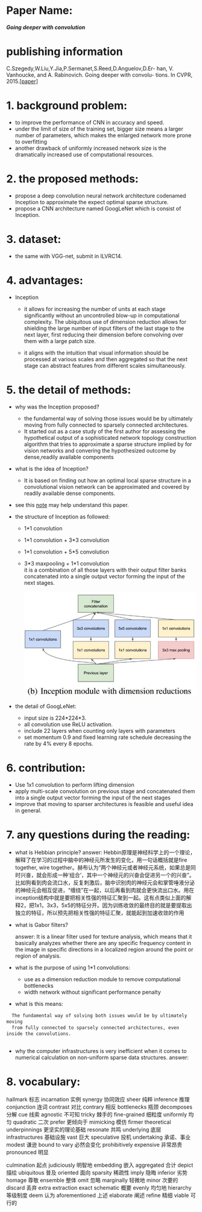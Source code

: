 
# Paper Name:
**_Going deeper with convolution_**
# publishing information
C.Szegedy,W.Liu,Y.Jia,P.Sermanet,S.Reed,D.Anguelov,D.Er- han, V. Vanhoucke, and A. Rabinovich. Going deeper with convolu- tions. In CVPR, 2015.[[paper]](https://www.cv-foundation.org/openaccess/content_cvpr_2015/html/Szegedy_Going_Deeper_With_2015_CVPR_paper.html)
# 1. background problem:
  * to improve the performance of CNN in accuracy and speed.
  * under the limit of size of the training set, bigger size means a larger number of parameters, which makes the enlarged network more prone to overfitting
  * another drawback of uniformly increased network size is the dramatically increased use of computational resources.

# 2. the proposed methods:
  * propose a deep convolution neural network architecture codenamed Inception to approximate the expect optimal sparse structure.
  * propose a CNN architecture named GoogLeNet which is consist of Inception.

# 3. dataset:
  * the same with VGG-net, submit in ILVRC14.

# 4. advantages:
  * Inception
    * it allows for increasing the number of units at each stage significantly without an uncontrolled blow-up in computational complexity. The ubiquitous use of dimension reduction allows for shielding the large number of input filters of the last stage to the next layer, first reducing their dimension before convolving over them with a large patch size.

    *  it aligns with the intuition that visual information should be processed at various scales and then aggregated so that the next stage can abstract features from different scales simultaneously.

  
# 5. the detail of methods:
  * why was the Inception proposed?
    * the fundamental way of solving those issues would be by ultimately moving from fully connected to sparsely connected architectures.
    * It started out as a case study of the first author for assessing the hypothetical output of a sophisticated network topology construction algorithm that tries to approximate a sparse structure implied by for vision networks and convering the hypothesized outcome by dense,readily available components 

  * what is the idea of Inception?
    * It is based on finding out how an optimal local sparse structure in a convolutional vision network can be approximated and covered by readily available dense components.

  * see this [note](https://zhuanlan.zhihu.com/p/32702031) may help understand this paper.

  * the structure of Inception as followed:
    * 1\*1 convolution  
    * 1\*1 convolution + 3\*3 convolution
    * 1\*1 convolution + 5\*5 convolution
    * 3\*3 maxpooling + 1\*1 convolution  
    it is a combination of all those layers with their output filter banks concatenated into a single output vector forming the input of the next stages.

      ![Inception structure](./images/Inception.jpg)<br/>

  * the detail of GoogLeNet:
    * input size is 224\*224\*3.
    * all convolution use ReLU activation.
    * include 22 layers when counting only layers with parameters 
    * set momentum 0.9 and fixed learning rate schedule decreasing the rate by 4% every 8 epochs.

# 6. contribution:
  * Use 1x1 convolution to perform lifting dimension
  * apply multi-scale convolution on previous stage and concatenated them into a single output vector forming the input of the next stages
  * improve that moving to sparser architectures is feasible and useful idea in general.
  
# 7. any questions during the reading:
  * what is Hebbian principle?
    answer: 
    Hebbin原理是神经科学上的一个理论，解释了在学习的过程中脑中的神经元所发生的变化，用一句话概括就是fire together, wire together。赫布认为“两个神经元或者神经元系统，如果总是同时兴奋，就会形成一种‘组合’，其中一个神经元的兴奋会促进另一个的兴奋”。比如狗看到肉会流口水，反复刺激后，脑中识别肉的神经元会和掌管唾液分泌的神经元会相互促进，“缠绕”在一起，以后再看到肉就会更快流出口水。用在inception结构中就是要把相关性强的特征汇聚到一起。这有点类似上面的解释2，把1x1，3x3，5x5的特征分开。因为训练收敛的最终目的就是要提取出独立的特征，所以预先把相关性强的特征汇聚，就能起到加速收敛的作用
  * what is Gabor filters?

    answer: 
    It is a linear filter used for texture analysis, which means that it basically analyzes whether there are any specific frequency content in the image in specific directions in a localized region around the point or region of analysis. 

  * what is the purpose of using 1*1 convolutions:
    * use as a dimension reduction module to remove computational bottlenecks
    * width network without significant performance penalty

  * what is this means:
  ~~~
    The fundamental way of solving both issues would be by ultimately moving
    from fully connected to sparsely connected architectures, even inside the convolutions.
    
  ~~~
  * why the computer infrastructures is very inefficient when it comes to numerical calculation on non-uniform sparse data structures.
    answer:
  
# 8. vocabulary:
hallmark 标志
incarnation 实例
synergy 协同效应
sheer 纯粹
inference 推理
conjunction 连词
contrast 对比
contrary 相反
bottlenecks 瓶颈
decomposes 分解
cue 线索
agnostic 不可知
tricky 棘手的
fine-grained 细粒度
uniformly 均匀
quadratic 二次
prefer 更倾向于
mimicking 模仿
firmer theoretical underpinnings 更坚实的理论基础
resonate 共鸣
underlying 底层
infrastructures 基础设施
vast 巨大
speculative 投机
undertaking 承诺、事业
modest 谦逊
bound to vary 必然会变化
prohibitively expensive 非常昂贵
pronounced 明显

culmination 起点
judiciously 明智地
embedding 嵌入
aggregated 合计
depict 描绘
ubiquitous 普及
oriented 面向
sparsity 稀疏性
imply 隐晦
inferior 劣势
homage 尊敬
ensemble 整体
omit 忽略
marginally 轻微地
minor 次要的
discard 丢弃
extra
extraction
exact
schematic 概要
evenly 均匀地
hierarchy 等级制度
deem 认为
aforementioned 上述
elaborate 阐述
refine 精细
viable 可行的